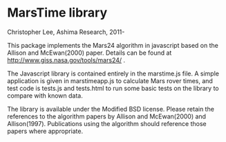 # MarsTime library

Christopher Lee, Ashima Research, 2011-


This package implements the Mars24 algorithm in javascript based on the Allison and McEwan(2000) paper. Details can be found at http://www.giss.nasa.gov/tools/mars24/ .

The Javascript library is contained entirely in the marstime.js file. A simple application is given in marstimeapp.js to calculate Mars rover times, and test code is tests.js and tests.html to run some basic tests on the library to compare with known data.
	
The library is available under the Modified BSD license. Please retain the references to the algorithm papers by Allison and McEwan(2000) and Allison(1997). Publications using the algorithm should reference those papers where appropriate.

